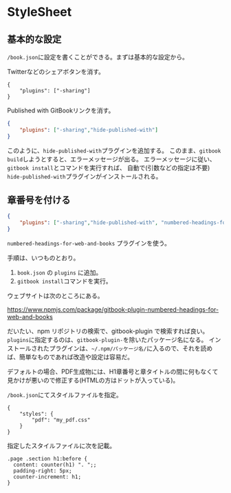 # StyleSheet

## 基本的な設定

`/book.json`に設定を書くことができる。まずは基本的な設定から。

Twitterなどのシェアボタンを消す。
```
{
    "plugins": ["-sharing"]
}
```

Published with GitBookリンクを消す。

```json:book.json
{
    "plugins": ["-sharing","hide-published-with"]
}
```

このように、`hide-published-with`プラグインを追加する。
このまま、`gitbook build`しようとすると、エラーメッセージが出る。
エラーメッセージに従い、`gitbook install`とコマンドを実行すれば、
自動で(引数などの指定は不要) `hide-published-with`プラグインがインストールされる。

## 章番号を付ける

```json:book.json
{
    "plugins": ["-sharing","hide-published-with", "numbered-headings-for-web-and-books"]
}
```
`numbered-headings-for-web-and-books` プラグインを使う。

手順は、いつものとおり。

1. `book.json` の `plugins` に追加。
2. `gitbook install`コマンドを実行。

ウェブサイトは次のところにある。

https://www.npmjs.com/package/gitbook-plugin-numbered-headings-for-web-and-books

だいたい、npm リポジトリの検索で、gitbook-plugin で検索すれば良い。
`plugins`に指定するのは、`gitbook-plugin-`を除いたパッケージ名になる。
インストールされたプラグインは、`~/.npm/パッケージ名/`に入るので、それを読めば、簡単なものであれば改造や設定は容易だ。

デフォルトの場合、PDF生成物には、H1章番号と章タイトルの間に何もなくて見かけが悪いので修正する(HTMLの方はドットが入っている)。

`/book.json`にてスタイルファイルを指定。
```
{
    "styles": {
        "pdf": "my_pdf.css"
    }
}
```
指定したスタイルファイルに次を記載。
```
.page .section h1:before {
  content: counter(h1) ". ";;
  padding-right: 5px;
  counter-increment: h1;
}

```
